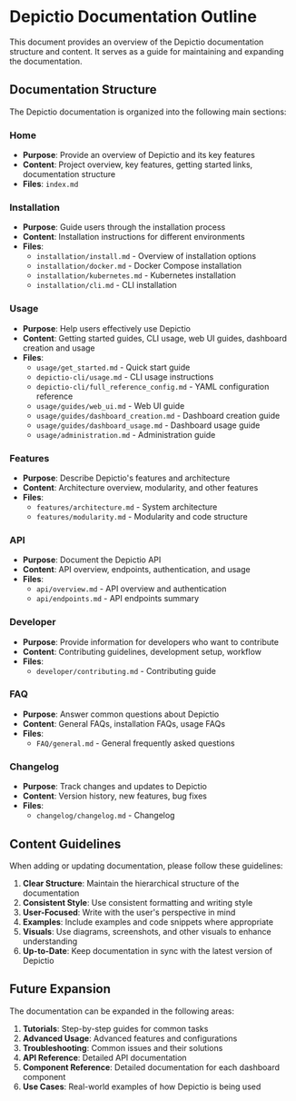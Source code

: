 # Depictio Documentation Outline

This document provides an overview of the Depictio documentation structure and content. It serves as a guide for maintaining and expanding the documentation.

## Documentation Structure

The Depictio documentation is organized into the following main sections:

### Home

- **Purpose**: Provide an overview of Depictio and its key features
- **Content**: Project overview, key features, getting started links, documentation structure
- **Files**: `index.md`

### Installation

- **Purpose**: Guide users through the installation process
- **Content**: Installation instructions for different environments
- **Files**:
  - `installation/install.md` - Overview of installation options
  - `installation/docker.md` - Docker Compose installation
  - `installation/kubernetes.md` - Kubernetes installation
  - `installation/cli.md` - CLI installation

### Usage

- **Purpose**: Help users effectively use Depictio
- **Content**: Getting started guides, CLI usage, web UI guides, dashboard creation and usage
- **Files**:
  - `usage/get_started.md` - Quick start guide
  - `depictio-cli/usage.md` - CLI usage instructions
  - `depictio-cli/full_reference_config.md` - YAML configuration reference
  - `usage/guides/web_ui.md` - Web UI guide
  - `usage/guides/dashboard_creation.md` - Dashboard creation guide
  - `usage/guides/dashboard_usage.md` - Dashboard usage guide
  - `usage/administration.md` - Administration guide

### Features

- **Purpose**: Describe Depictio's features and architecture
- **Content**: Architecture overview, modularity, and other features
- **Files**:
  - `features/architecture.md` - System architecture
  - `features/modularity.md` - Modularity and code structure

### API

- **Purpose**: Document the Depictio API
- **Content**: API overview, endpoints, authentication, and usage
- **Files**:
  - `api/overview.md` - API overview and authentication
  - `api/endpoints.md` - API endpoints summary

### Developer

- **Purpose**: Provide information for developers who want to contribute
- **Content**: Contributing guidelines, development setup, workflow
- **Files**:
  - `developer/contributing.md` - Contributing guide

### FAQ

- **Purpose**: Answer common questions about Depictio
- **Content**: General FAQs, installation FAQs, usage FAQs
- **Files**:
  - `FAQ/general.md` - General frequently asked questions

### Changelog

- **Purpose**: Track changes and updates to Depictio
- **Content**: Version history, new features, bug fixes
- **Files**:
  - `changelog/changelog.md` - Changelog

## Content Guidelines

When adding or updating documentation, please follow these guidelines:

1. **Clear Structure**: Maintain the hierarchical structure of the documentation
2. **Consistent Style**: Use consistent formatting and writing style
3. **User-Focused**: Write with the user's perspective in mind
4. **Examples**: Include examples and code snippets where appropriate
5. **Visuals**: Use diagrams, screenshots, and other visuals to enhance understanding
6. **Up-to-Date**: Keep documentation in sync with the latest version of Depictio

## Future Expansion

The documentation can be expanded in the following areas:

1. **Tutorials**: Step-by-step guides for common tasks
2. **Advanced Usage**: Advanced features and configurations
3. **Troubleshooting**: Common issues and their solutions
4. **API Reference**: Detailed API documentation
5. **Component Reference**: Detailed documentation for each dashboard component
6. **Use Cases**: Real-world examples of how Depictio is being used
